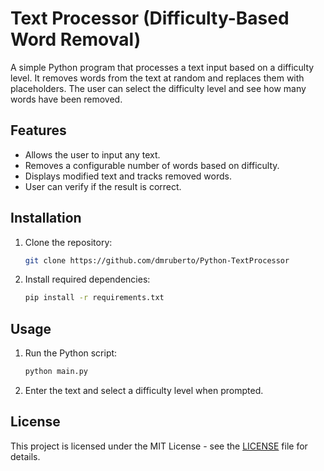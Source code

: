 # Text Processor (Difficulty-Based Word Removal)

A simple Python program that processes a text input based on a difficulty level. It removes words from the text at random and replaces them with placeholders. The user can select the difficulty level and see how many words have been removed.

## Features
- Allows the user to input any text.
- Removes a configurable number of words based on difficulty.
- Displays modified text and tracks removed words.
- User can verify if the result is correct.

## Installation

1. Clone the repository:
    ```bash
    git clone https://github.com/dmruberto/Python-TextProcessor
    ```
2. Install required dependencies:
    ```bash
    pip install -r requirements.txt
    ```

## Usage

1. Run the Python script:
    ```bash
    python main.py
    ```

2. Enter the text and select a difficulty level when prompted.

## License

This project is licensed under the MIT License - see the [LICENSE](LICENSE) file for details.
